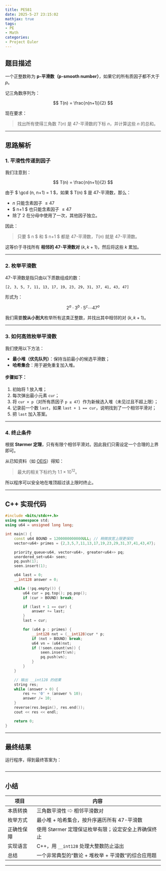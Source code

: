 ```yaml
---
title: PE581
date: 2025-5-27 23:15:02
mathjax: true
tags:
- PE
- Math
categories:
- Project Euler
---
```


## 题目描述

一个正整数称为 **p-平滑数（p-smooth number）**，如果它的所有质因子都不大于 $p$。

记三角数序列为：

$$
T(n) = \frac{n(n+1)}{2}
$$

现在要求：

> 找出所有使得三角数 $T(n)$ 是 47-平滑数的下标 $n$，并计算这些 $n$ 的总和。
<!-- more -->
---

## 思路解析

### 1. 平滑性传递到因子

我们注意到：

$$
T(n) = \frac{n(n+1)}{2}
$$

由于 $ \gcd (n, n+1) = 1 $，如果 $ T(n) $ 是 47-平滑数，那么：

* $n$ 只能含素因子 $\le 47$
* $ n+1 $ 也只能含素因子 $\le 47$
* 除了 2 在分母中使用了一次，其他因子独立。

因此：

> 只要 $ n $ 和 $ n+1 $ 都是 47-平滑数，$T(n)$ 就是 47-平滑数。

这等价于寻找所有 **相邻的 47-平滑数对** $(k, k+1)$，然后将这些 $k$ 累加。

---

### 2. 枚举平滑数

47-平滑数是指只由以下质数组成的数：

```
[2, 3, 5, 7, 11, 13, 17, 19, 23, 29, 31, 37, 41, 43, 47]
```

形式为：

$$
2^a \cdot 3^b \cdot 5^c \cdots 47^o
$$

我们需要**按从小到大**枚举所有这类正整数，并找出其中相邻的对 $(k, k+1)$。

---

### 3. 如何高效枚举平滑数

我们使用以下方法：

* **最小堆（优先队列）**：保持当前最小的候选平滑数；
* **哈希集合**：用于避免重复加入堆。

#### 步骤如下：

1. 初始将 1 放入堆；
2. 每次弹出最小元素 `cur`；
3. 将 `cur × p`（对所有质因子 `p ≤ 47`）作为新候选入堆（未见过且不超上限）；
4. 记录前一个数 `last`，如果 `last + 1 == cur`，说明找到了一个相邻平滑对；
5. 把 `last` 加入答案。

---

### 4. 终止条件

根据 **Størmer 定理**，只有有限个相邻平滑对。因此我们只需设定一个合理的上界即可。

从已知资料（如 [OEIS](https://oeis.org/A117581)）得知：

> 最大的相关下标约为 $1.1 \times 10^{12}$。

所以程序可以安全地在堆顶超过该上限时终止。

---

## C++ 实现代码

```cpp
#include <bits/stdc++.h>
using namespace std;
using u64 = unsigned long long;

int main() {
    const u64 BOUND = 1200000000000ULL; // 稍微放宽上限更保险
    vector<u64> primes = {2,3,5,7,11,13,17,19,23,29,31,37,41,43,47};

    priority_queue<u64, vector<u64>, greater<u64>> pq;
    unordered_set<u64> seen;
    pq.push(1);
    seen.insert(1);

    u64 last = 0;
    __int128 answer = 0;

    while (!pq.empty()) {
        u64 cur = pq.top(); pq.pop();
        if (cur > BOUND) break;

        if (last + 1 == cur) {
            answer += last;
        }
        last = cur;

        for (u64 p : primes) {
            __int128 nxt = (__int128)cur * p;
            if (nxt > BOUND) break;
            u64 vn = (u64)nxt;
            if (!seen.count(vn)) {
                seen.insert(vn);
                pq.push(vn);
            }
        }
    }

    // 输出 __int128 的结果
    string res;
    while (answer > 0) {
        res += '0' + (answer % 10);
        answer /= 10;
    }
    reverse(res.begin(), res.end());
    cout << res << endl;

    return 0;
}
```

---

## 最终结果

运行程序，得到最终答案为：

```

```

---

## 小结

| 项目    | 内容                             |
| ----- | ------------------------------ |
| 本质转换  | 三角数平滑性 ⇨ 相邻平滑数对                |
| 枚举方式  | 最小堆 + 哈希集合，按升序遍历所有 47-平滑数      |
| 正确性保障 | 使用 Størmer 定理保证枚举有限；设定安全上界确保终止 |
| 实现语言  | C++，用 `__int128` 处理大整数防止溢出     |
| 总结    | 一个非常典型的“数论 + 堆枚举 + 平滑数”的综合应用题  |

---
